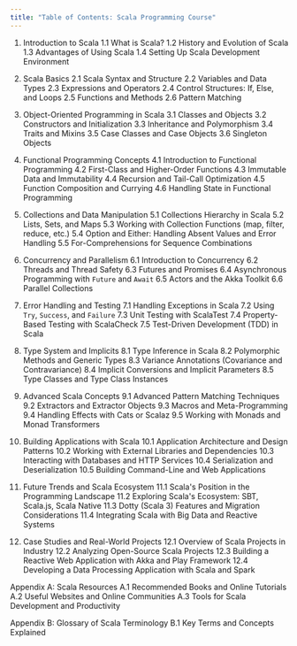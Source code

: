 ```yaml
---
title: "Table of Contents: Scala Programming Course"
---
```


1. Introduction to Scala
   1.1 What is Scala?
   1.2 History and Evolution of Scala
   1.3 Advantages of Using Scala
   1.4 Setting Up Scala Development Environment

2. Scala Basics
   2.1 Scala Syntax and Structure
   2.2 Variables and Data Types
   2.3 Expressions and Operators
   2.4 Control Structures: If, Else, and Loops
   2.5 Functions and Methods
   2.6 Pattern Matching

3. Object-Oriented Programming in Scala
   3.1 Classes and Objects
   3.2 Constructors and Initialization
   3.3 Inheritance and Polymorphism
   3.4 Traits and Mixins
   3.5 Case Classes and Case Objects
   3.6 Singleton Objects

4. Functional Programming Concepts
   4.1 Introduction to Functional Programming
   4.2 First-Class and Higher-Order Functions
   4.3 Immutable Data and Immutability
   4.4 Recursion and Tail-Call Optimization
   4.5 Function Composition and Currying
   4.6 Handling State in Functional Programming

5. Collections and Data Manipulation
   5.1 Collections Hierarchy in Scala
   5.2 Lists, Sets, and Maps
   5.3 Working with Collection Functions (map, filter, reduce, etc.)
   5.4 Option and Either: Handling Absent Values and Error Handling
   5.5 For-Comprehensions for Sequence Combinations

6. Concurrency and Parallelism
   6.1 Introduction to Concurrency
   6.2 Threads and Thread Safety
   6.3 Futures and Promises
   6.4 Asynchronous Programming with `Future` and `Await`
   6.5 Actors and the Akka Toolkit
   6.6 Parallel Collections

7. Error Handling and Testing
   7.1 Handling Exceptions in Scala
   7.2 Using `Try`, `Success`, and `Failure`
   7.3 Unit Testing with ScalaTest
   7.4 Property-Based Testing with ScalaCheck
   7.5 Test-Driven Development (TDD) in Scala

8. Type System and Implicits
   8.1 Type Inference in Scala
   8.2 Polymorphic Methods and Generic Types
   8.3 Variance Annotations (Covariance and Contravariance)
   8.4 Implicit Conversions and Implicit Parameters
   8.5 Type Classes and Type Class Instances

9. Advanced Scala Concepts
   9.1 Advanced Pattern Matching Techniques
   9.2 Extractors and Extractor Objects
   9.3 Macros and Meta-Programming
   9.4 Handling Effects with Cats or Scalaz
   9.5 Working with Monads and Monad Transformers

10. Building Applications with Scala
    10.1 Application Architecture and Design Patterns
    10.2 Working with External Libraries and Dependencies
    10.3 Interacting with Databases and HTTP Services
    10.4 Serialization and Deserialization
    10.5 Building Command-Line and Web Applications

11. Future Trends and Scala Ecosystem
    11.1 Scala's Position in the Programming Landscape
    11.2 Exploring Scala's Ecosystem: SBT, Scala.js, Scala Native
    11.3 Dotty (Scala 3) Features and Migration Considerations
    11.4 Integrating Scala with Big Data and Reactive Systems

12. Case Studies and Real-World Projects
    12.1 Overview of Scala Projects in Industry
    12.2 Analyzing Open-Source Scala Projects
    12.3 Building a Reactive Web Application with Akka and Play Framework
    12.4 Developing a Data Processing Application with Scala and Spark

Appendix A: Scala Resources
    A.1 Recommended Books and Online Tutorials
    A.2 Useful Websites and Online Communities
    A.3 Tools for Scala Development and Productivity

Appendix B: Glossary of Scala Terminology
    B.1 Key Terms and Concepts Explained

